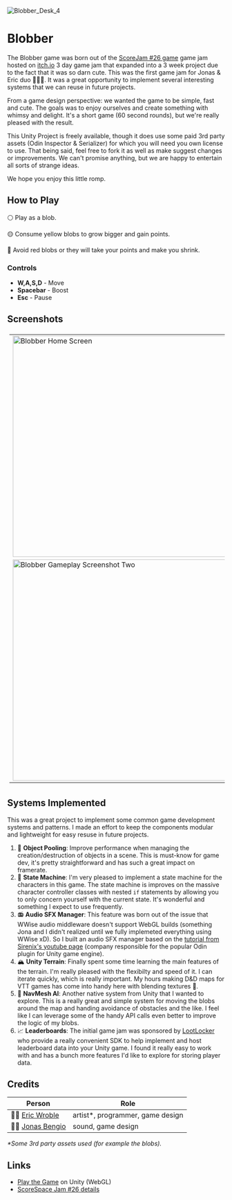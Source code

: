 ![Blobber_Desk_4](https://github.com/Smaths/ScoreSpaceJam26/assets/13316137/626cb5ae-0104-4400-8c47-aa86c07dcaf0)

# Blobber
The Blobber game was born out of the [ScoreJam #26 game](https://itch.io/jam/scorejam26) game jam hosted on [itch.io](https://itch.io/) 3 day game jam that expanded into a 3 week project due to the fact that it was so darn cute. This was the first game jam for Jonas & Eric duo 🤜💥🤛. It was a great opportunity to implement several interesting systems that we can reuse in future projects. 

From a game design perspective: we wanted the game to be simple, fast and cute. The goals was to enjoy ourselves and create something with whimsy and delight. It's a short game (60 second rounds), but we're really pleased with the result.

This Unity Project is freely available, though it does use some paid 3rd party assets (Odin Inspector & Serializer) for which you will need you own license to use. That being said, feel free to fork it as well as make suggest changes or improvements. We can't promise anything, but we are happy to entertain all sorts of strange ideas. 

We hope you enjoy this little romp. 

## How to Play 
⚪️ Play as a blob. 

🟡 Consume yellow blobs to grow bigger and gain points. 

🔴 Avoid red blobs or they will take your points and make you shrink. 

### Controls
- **W,A,S,D** - Move
- **Spacebar** - Boost
- **Esc** - Pause

## Screenshots

<table style="padding:5px">
  <tr>
    <td><img src="https://github.com/Smaths/ScoreSpaceJam26/assets/13316137/5b06535e-c883-44a6-a223-0a3aca838b62" alt="Blobber Home Screen" width = 512px></td>
    <td><img src="https://github.com/Smaths/ScoreSpaceJam26/assets/13316137/dc0a3a2c-e451-4802-94fd-16a34df7e93c" alt="Blobber Gameplay Screenshot One" width = 512px></td>
  </tr>
  <tr>
    <td><img src="https://github.com/Smaths/ScoreSpaceJam26/assets/13316137/f26d5df6-4567-4b82-a8ae-fbf34e61f825" alt="Blobber Gameplay Screenshot Two" width = 512px></td>
    <td><img src="https://github.com/Smaths/ScoreSpaceJam26/assets/13316137/1cc8f6da-9572-42dd-af35-c91ccc8817e3" alt="Blobber Gameplay Screenshot Three" width = 512px></td>
  </tr>
</table>

## Systems Implemented
This was a great project to implement some common game development systems and patterns. I made an effort to keep the components modular and lightweight for easy resuse in future projects. 
1. 🤿 **Object Pooling**: Improve performance when managing the creation/destruction of objects in a scene. This is must-know for game dev, it's pretty straightforward and has such a great impact on framerate.
2. 🤖 **State Machine**: I'm very pleased to implement a state machine for the characters in this game. The state machine is improves on the massive character controller classes with nested `if` statements by allowing you to only concern yourself with the current state. It's wonderful and something I expect to use frequently.
3. 📻 **Audio SFX Manager**: This feature was born out of the issue that WWise audio middleware doesn't support WebGL builds (something Jona and I didn't realized until we fully implemeted everything using WWise xD). So I built an audio SFX manager based on the [tutorial from Sirenix's youtube page](https://www.youtube.com/watch?v=bJ3Bu9kpZAA) (company responsible for the popular Odin plugin for Unity game engine).
4. 🏔 **Unity Terrain**: Finally spent some time learning the main features of the terrain. I'm really pleased with the flexibilty and speed of it. I can iterate quickly, which is really important. My hours making D&D maps for VTT games has come into handy here with blending textures 🦄.
5. 🧭 **NavMesh AI**: Another native system from Unity that I wanted to explore. This is a really great and simple system for moving the blobs around the map and handing avoidance of obstacles and the like. I feel like I can leverage some of the handy API calls even better to improve the logic of my blobs.
6. 📈 **Leaderboards**: The initial game jam was sponsored by [LootLocker](https://lootlocker.com/) who provide a really convenient SDK to help implement and host leaderboard data into your Unity game. I found it really easy to work with and has a bunch more features I'd like to explore for storing player data. 

## Credits
| Person | Role| 
| --- | --- | 
| 🧙‍♂️ [Eric Wroble](https://smaths.github.io/Portfolio/) | artist*, programmer, game design |
| 👨‍🚀 [Jonas Bengio](https://www.jonasbengio.com/) | sound, game design | 

_*Some 3rd party assets used (for example the blobs)._

## Links
- [Play the Game](https://play.unity.com/mg/other/webgl-builds-356030) on Unity (WebGL)
- [ScoreSpace Jam #26 details](https://itch.io/jam/scorejam26)
